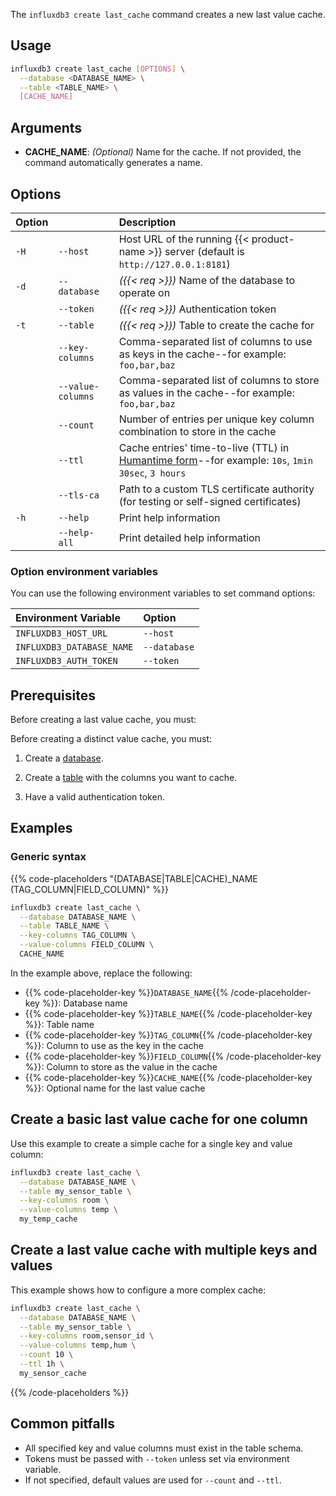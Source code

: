 
The `influxdb3 create last_cache` command creates a new last value cache.

## Usage

<!--pytest.mark.skip-->

```bash
influxdb3 create last_cache [OPTIONS] \
  --database <DATABASE_NAME> \
  --table <TABLE_NAME> \
  [CACHE_NAME]
```

## Arguments

- **CACHE_NAME**: _(Optional)_ Name for the cache.
  If not provided, the command automatically generates a name.

## Options

| Option |                   | Description                                                                                                                                                           |
| :----- | :---------------- | :-------------------------------------------------------------------------------------------------------------------------------------------------------------------- |
| `-H`   | `--host`          | Host URL of the running {{< product-name >}} server (default is `http://127.0.0.1:8181`)                                                                              |
| `-d`   | `--database`      | _({{< req >}})_ Name of the database to operate on                                                                                                                    |
|        | `--token`         | _({{< req >}})_ Authentication token                                                                                                                                  |
| `-t`   | `--table`         | _({{< req >}})_ Table to create the cache for                                                                                                                         |
|        | `--key-columns`   | Comma-separated list of columns to use as keys in the cache--for example: `foo,bar,baz`                                                                               |
|        | `--value-columns` | Comma-separated list of columns to store as values in the cache--for example: `foo,bar,baz`                                                                           |
|        | `--count`         | Number of entries per unique key column combination to store in the cache                                                                                             |
|        | `--ttl`           | Cache entries' time-to-live (TTL) in [Humantime form](https://docs.rs/humantime/latest/humantime/fn.parse_duration.html)--for example: `10s`, `1min 30sec`, `3 hours` |
|        | `--tls-ca`        | Path to a custom TLS certificate authority (for testing or self-signed certificates)                                                                                  |
| `-h`   | `--help`          | Print help information                                                                                                                                                |
|        | `--help-all`      | Print detailed help information                                                                                                                                       |

### Option environment variables

You can use the following environment variables to set command options:

| Environment Variable      | Option       |
| :------------------------ | :----------- |
| `INFLUXDB3_HOST_URL`      | `--host`     |
| `INFLUXDB3_DATABASE_NAME` | `--database` |
| `INFLUXDB3_AUTH_TOKEN`    | `--token`    |

## Prerequisites

Before creating a last value cache, you must:

Before creating a distinct value cache, you must:

1. Create a [database](/influxdb3/version/reference/cli/influxdb3/create/database/).

2. Create a [table](/influxdb3/version/reference/cli/influxdb3/create/table/) with the columns you want to cache.

3. Have a valid authentication token.

## Examples

### Generic syntax

{{% code-placeholders "(DATABASE|TABLE|CACHE)_NAME (TAG_COLUMN|FIELD_COLUMN)" %}}

<!--pytest.mark.skip-->

```bash
influxdb3 create last_cache \
  --database DATABASE_NAME \
  --table TABLE_NAME \
  --key-columns TAG_COLUMN \
  --value-columns FIELD_COLUMN \
  CACHE_NAME
```

In the example above, replace the following:

- {{% code-placeholder-key %}}`DATABASE_NAME`{{% /code-placeholder-key %}}: Database name
- {{% code-placeholder-key %}}`TABLE_NAME`{{% /code-placeholder-key %}}: Table name
- {{% code-placeholder-key %}}`TAG_COLUMN`{{% /code-placeholder-key %}}: Column to use as the key in the cache
- {{% code-placeholder-key %}}`FIELD_COLUMN`{{% /code-placeholder-key %}}: Column to store as the value in the cache
- {{% code-placeholder-key %}}`CACHE_NAME`{{% /code-placeholder-key %}}: Optional name for the last value cache

## Create a basic last value cache for one column

Use this example to create a simple cache for a single key and value column:

<!--pytest.mark.skip-->

```bash
influxdb3 create last_cache \
  --database DATABASE_NAME \
  --table my_sensor_table \
  --key-columns room \
  --value-columns temp \
  my_temp_cache
```

## Create a last value cache with multiple keys and values

This example shows how to configure a more complex cache:

<!--pytest.mark.skip-->

```bash
influxdb3 create last_cache \
  --database DATABASE_NAME \
  --table my_sensor_table \
  --key-columns room,sensor_id \
  --value-columns temp,hum \
  --count 10 \
  --ttl 1h \
  my_sensor_cache
```

{{% /code-placeholders %}}

## Common pitfalls

- All specified key and value columns must exist in the table schema.
- Tokens must be passed with `--token` unless set via environment variable.
- If not specified, default values are used for `--count` and `--ttl`.